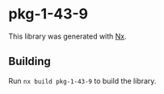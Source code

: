 # pkg-1-43-9

This library was generated with [Nx](https://nx.dev).

## Building

Run `nx build pkg-1-43-9` to build the library.
